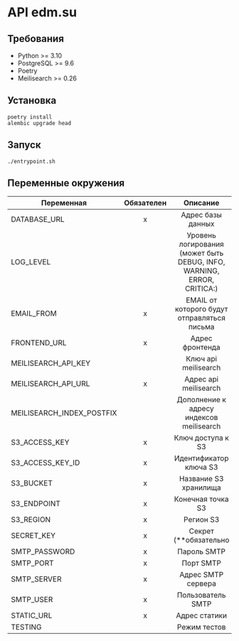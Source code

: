 # API edm.su

## Требования

* Python >= 3.10
* PostgreSQL >= 9.6
* Poetry
* Meilisearch >= 0.26

## Установка

```shell
poetry install
alembic upgrade head
```

## Запуск

```shell
./entrypoint.sh
```

## Переменные окружения

| Переменная                | Обязателен |                                Описание                                |           Значение по умолчанию            |
|---------------------------|:----------:|:----------------------------------------------------------------------:|:------------------------------------------:|
| DATABASE_URL              |     x      |                           Адрес базы данных                            | postgresql://postgres:postgres@db/postgres |
| LOG_LEVEL                 |            | Уровень логирования (может быть DEBUG, INFO, WARNING, ERROR, CRITICA:) |                  WARNING                   |
| EMAIL_FROM                |     x      |              EMAIL от которого будут отправляться письма               |               noreply@edm.su               |
| FRONTEND_URL              |     x      |                            Адрес фронтенда                             |               https://edm.su               |
| MEILISEARCH_API_KEY       |            |                          Ключ api meilisearch                          |                                            |
| MEILISEARCH_API_URL       |     x      |                         Адрес api meilisearch                          |           http://localhost:7700            |
| MEILISEARCH_INDEX_POSTFIX |            |                Дополнение к адресу индексов meilisearch                |                                            |
| S3_ACCESS_KEY             |     x      |                           Ключ доступа к S3                            |                                            |
| S3_ACCESS_KEY_ID          |     x      |                         Идентификатор ключа S3                         |                                            |
| S3_BUCKET                 |     x      |                         Название S3 хранилища                          |                                            |
| S3_ENDPOINT               |     x      |                           Конечная точка S3                            |                                            |
| S3_REGION                 |     x      |                               Регион S3                                |                 us-east-1                  |
| SECRET_KEY                |     x      |                         Секрет (**обязательно                          |                                            |
| SMTP_PASSWORD             |     x      |                              Пароль SMTP                               |                                            |
| SMTP_PORT                 |     x      |                               Порт SMTP                                |                                            |
| SMTP_SERVER               |     x      |                           Адрес SMTP сервера                           |                                            |
| SMTP_USER                 |     x      |                           Пользователь SMTP                            |                                            |
| STATIC_URL                |     x      |                             Адрес статики                              |         https://static.dev.edm.su          |
| TESTING                   |            |                              Режим тестов                              |                   False                    |
